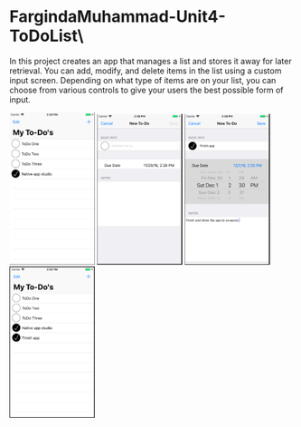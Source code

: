 # FargindaMuhammad-Unit4-ToDoList\


In this project creates an app that manages a list and stores it away for later retrieval. You can add, modify, and delete items in the list using a custom input screen. Depending on what type of items are on your list, you can choose from various controls to give your users the best possible form of input.


<img src="https://github.com/Farginda/FargindaMuhammad-Unit4-ToDoList/blob/master/doc/Schermafbeelding%202018-11-28%20om%2014.28.33.png" width="30%" height="30%"/>

<img src="https://github.com/Farginda/FargindaMuhammad-Unit4-ToDoList/blob/master/doc/Schermafbeelding%202018-11-28%20om%2014.28.47.png" width="30%" height="30%"/>

<img src="https://github.com/Farginda/FargindaMuhammad-Unit4-ToDoList/blob/master/doc/Schermafbeelding%202018-11-28%20om%2014.29.59.png" width="30%" height="30%"/>

<img src="https://github.com/Farginda/FargindaMuhammad-Unit4-ToDoList/blob/master/doc/Schermafbeelding%202018-11-28%20om%2014.30.07.png" width="30%" height="30%"/>
